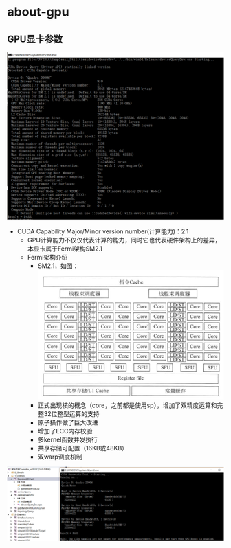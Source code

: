 # about-gpu

## GPU显卡参数
![](data/deviceQueryDrv.PNG)

* CUDA Capability Major/Minor version number(计算能力)：2.1
  * GPU计算能力不仅仅代表计算的能力，同时它也代表硬件架构上的差异，本显卡属于Fermi架构SM2.1
  * Fermi架构介绍
    * SM2.1，如图：
    ![](data/Fermi_SM21.PNG)
    * 正式出现核的概念（core，之前都是使用sp），增加了双精度运算和完整32位整型运算的支持
    * 原子操作做了巨大改进
    * 增加了ECC内存校验
    * 多kernel函数并发执行
    * 共享存储可配置（16KB或48KB）
    * 双warp调度机制

![](data/bandwidthTest.PNG)
